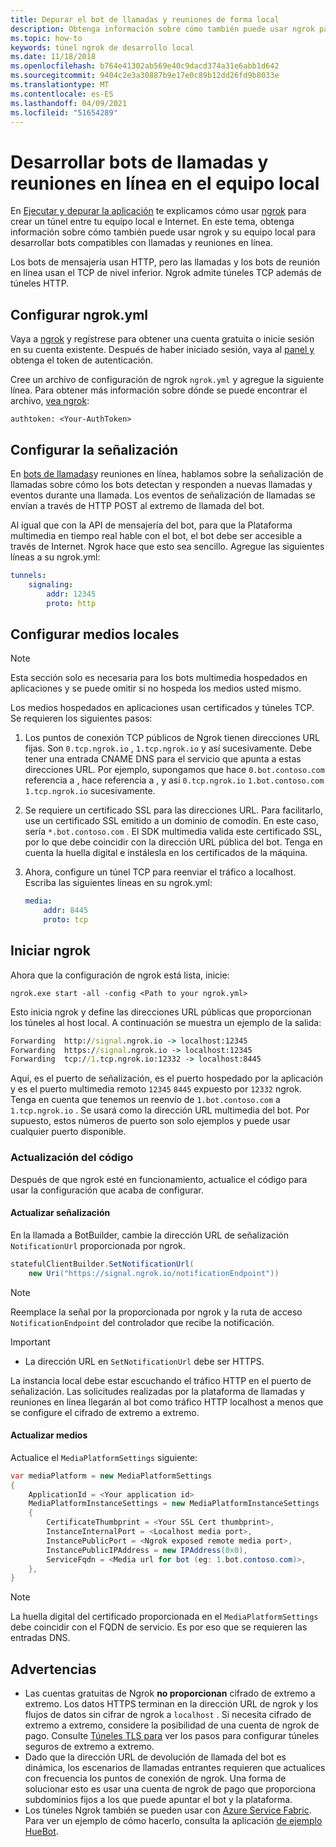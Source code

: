 ```yaml
---
title: Depurar el bot de llamadas y reuniones de forma local
description: Obtenga información sobre cómo también puede usar ngrok para desarrollar llamadas y bots de reunión en línea en su equipo local.
ms.topic: how-to
keywords: túnel ngrok de desarrollo local
ms.date: 11/18/2018
ms.openlocfilehash: b764e41302ab569e40c9dacd374a31e6abb1d642
ms.sourcegitcommit: 9404c2e3a30887b9e17e0c89b12dd26fd9b8033e
ms.translationtype: MT
ms.contentlocale: es-ES
ms.lasthandoff: 04/09/2021
ms.locfileid: "51654289"
---
```

# <a name="develop-calling-and-online-meeting-bots-on-your-local-pc"></a>Desarrollar bots de llamadas y reuniones en línea en el equipo local

En [Ejecutar y depurar la aplicación](../../concepts/build-and-test/debug.md) te explicamos cómo usar [ngrok](https://ngrok.com) para crear un túnel entre tu equipo local e Internet. En este tema, obtenga información sobre cómo también puede usar ngrok y su equipo local para desarrollar bots compatibles con llamadas y reuniones en línea.

Los bots de mensajería usan HTTP, pero las llamadas y los bots de reunión en línea usan el TCP de nivel inferior. Ngrok admite túneles TCP además de túneles HTTP. 

## <a name="configure-ngrokyml"></a>Configurar ngrok.yml

Vaya a [ngrok](https://ngrok.com) y regístrese para obtener una cuenta gratuita o inicie sesión en su cuenta existente. Después de haber iniciado sesión, vaya al [panel y](https://dashboard.ngrok.com) obtenga el token de autenticación.

Cree un archivo de configuración de ngrok `ngrok.yml` y agregue la siguiente línea. Para obtener más información sobre dónde se puede encontrar el archivo, [vea ngrok](https://ngrok.com/docs#config):

  `authtoken: <Your-AuthToken>`

## <a name="set-up-signaling"></a>Configurar la señalización

En [bots de llamadas](./calls-meetings-bots-overview.md)y reuniones en línea, hablamos sobre la señalización de llamadas sobre cómo los bots detectan y responden a nuevas llamadas y eventos durante una llamada. Los eventos de señalización de llamadas se envían a través de HTTP POST al extremo de llamada del bot.

Al igual que con la API de mensajería del bot, para que la Plataforma multimedia en tiempo real hable con el bot, el bot debe ser accesible a través de Internet. Ngrok hace que esto sea sencillo. Agregue las siguientes líneas a su ngrok.yml:

```yaml
tunnels:
    signaling:
        addr: 12345
        proto: http
```

## <a name="set-up-local-media"></a>Configurar medios locales

> [!NOTE]
> Esta sección solo es necesaria para los bots multimedia hospedados en aplicaciones y se puede omitir si no hospeda los medios usted mismo.

Los medios hospedados en aplicaciones usan certificados y túneles TCP. Se requieren los siguientes pasos:

1. Los puntos de conexión TCP públicos de Ngrok tienen direcciones URL fijas. Son `0.tcp.ngrok.io` , `1.tcp.ngrok.io` y así sucesivamente. Debe tener una entrada CNAME DNS para el servicio que apunta a estas direcciones URL. Por ejemplo, supongamos que hace `0.bot.contoso.com` referencia a , hace referencia a , y así `0.tcp.ngrok.io` `1.bot.contoso.com` `1.tcp.ngrok.io` sucesivamente.
2. Se requiere un certificado SSL para las direcciones URL. Para facilitarlo, use un certificado SSL emitido a un dominio de comodín. En este caso, sería `*.bot.contoso.com` . El SDK multimedia valida este certificado SSL, por lo que debe coincidir con la dirección URL pública del bot. Tenga en cuenta la huella digital e instálesla en los certificados de la máquina.
3. Ahora, configure un túnel TCP para reenviar el tráfico a localhost. Escriba las siguientes líneas en su ngrok.yml:

    ```yaml
    media:
        addr: 8445
        proto: tcp
    ```

## <a name="start-ngrok"></a>Iniciar ngrok

Ahora que la configuración de ngrok está lista, inicie:

  `ngrok.exe start -all -config <Path to your ngrok.yml>`

Esto inicia ngrok y define las direcciones URL públicas que proporcionan los túneles al host local. A continuación se muestra un ejemplo de la salida:

```cmd
Forwarding  http://signal.ngrok.io -> localhost:12345
Forwarding  https://signal.ngrok.io -> localhost:12345
Forwarding  tcp://1.tcp.ngrok.io:12332 -> localhost:8445
```

Aquí, es el puerto de señalización, es el puerto hospedado por la aplicación y es el puerto multimedia remoto `12345` `8445` expuesto por `12332` ngrok. Tenga en cuenta que tenemos un reenvío de `1.bot.contoso.com` a `1.tcp.ngrok.io` . Se usará como la dirección URL multimedia del bot. Por supuesto, estos números de puerto son solo ejemplos y puede usar cualquier puerto disponible.

### <a name="update-code"></a>Actualización del código

Después de que ngrok esté en funcionamiento, actualice el código para usar la configuración que acaba de configurar.

#### <a name="update-signaling"></a>Actualizar señalización

En la llamada a BotBuilder, cambie la dirección URL de señalización `NotificationUrl` proporcionada por ngrok.

```csharp
statefulClientBuilder.SetNotificationUrl(
    new Uri("https://signal.ngrok.io/notificationEndpoint"))
```

> [!NOTE]
> Reemplace la señal por la proporcionada por ngrok y la ruta de acceso `NotificationEndpoint` del controlador que recibe la notificación.

> [!IMPORTANT]
> * La dirección URL en `SetNotificationUrl` debe ser HTTPS.
> 
> La instancia local debe estar escuchando el tráfico HTTP en el puerto de señalización. Las solicitudes realizadas por la plataforma de llamadas y reuniones en línea llegarán al bot como tráfico HTTP localhost a menos que se configure el cifrado de extremo a extremo.

#### <a name="update-media"></a>Actualizar medios

Actualice el `MediaPlatformSettings` siguiente:

```csharp
var mediaPlatform = new MediaPlatformSettings
{
    ApplicationId = <Your application id>
    MediaPlatformInstanceSettings = new MediaPlatformInstanceSettings
    {
        CertificateThumbprint = <Your SSL Cert thumbprint>,
        InstanceInternalPort = <Localhost media port>,
        InstancePublicPort = <Ngrok exposed remote media port>,
        InstancePublicIPAddress = new IPAddress(0x0),
        ServiceFqdn = <Media url for bot (eg: 1.bot.contoso.com)>,
    },
}
```

> [!NOTE]
> La huella digital del certificado proporcionada en el `MediaPlatformSettings` debe coincidir con el FQDN de servicio. Es por eso que se requieren las entradas DNS.

## <a name="caveats"></a>Advertencias

- Las cuentas gratuitas de Ngrok **no proporcionan** cifrado de extremo a extremo. Los datos HTTPS terminan en la dirección URL de ngrok y los flujos de datos sin cifrar de ngrok a `localhost` . Si necesita cifrado de extremo a extremo, considere la posibilidad de una cuenta de ngrok de pago. Consulte [Túneles TLS para](https://ngrok.com/docs#tls) ver los pasos para configurar túneles seguros de extremo a extremo.
- Dado que la dirección URL de devolución de llamada del bot es dinámica, los escenarios de llamadas entrantes requieren que actualices con frecuencia los puntos de conexión de ngrok. Una forma de solucionar esto es usar una cuenta de ngrok de pago que proporciona subdominios fijos a los que puede apuntar el bot y la plataforma.
- Los túneles Ngrok también se pueden usar con [Azure Service Fabric](/azure/service-fabric/service-fabric-overview). Para ver un ejemplo de cómo hacerlo, consulta la aplicación [de ejemplo HueBot](/microsoftgraph/microsoft-graph-comms-samples/tree/master/Samples/LocalMediaSamples/HueBot/HueBot).
